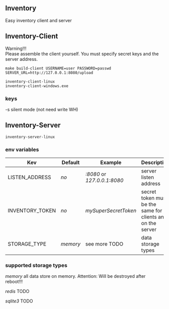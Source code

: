 ## Inventory
Easy inventory client and server
## Inventory-Client
Warning!!!  
Please assemble the client yourself. You must specify secret keys and the server address.
```shell
make build-client USERNAME=user PASSWORD=passwd SERVER_URL=http://127.0.0.1:8080/upload
```
`inventory-client-linux`  
`inventory-client-windows.exe`
### keys
-s silent mode (not need write WH)

## Inventory-Server
`inventory-server-linux`

### env variables
|Kev|Default|Example|Description|
|---|---|---|---|
|LISTEN_ADDRESS|_no_|_:8080_ or _127.0.0.1:8080_|server listen address|
|INVENTORY_TOKEN|_no_|_mySuperSecretToken_|secret token must be the same for clients and on the server|
|STORAGE_TYPE|_memory_|see more TODO|data storage types|

### supported storage types
_memory_ all data store on memory. Attention: Will be destroyed after reboot!!!

_redis_ TODO

_sqlite3_ TODO